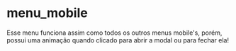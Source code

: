 # menu_mobile
Esse menu funciona assim como todos os outros menus mobile's, porém, possui uma animação quando clicado para abrir a modal ou para fechar ela!
